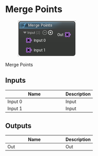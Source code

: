 # Merge Points

<div align="left" data-full-width="false"><figure><img src="../../../.gitbook/assets/merge_points.png" alt=""><figcaption></figcaption></figure></div>

Merge Points

## Inputs

<table><thead><tr><th width="170">Name</th><th>Description</th></tr></thead><tbody><tr><td>Input 0</td><td>Input</td></tr><tr><td>Input 1</td><td>Input</td></tr></tbody></table>

## Outputs

<table><thead><tr><th width="170">Name</th><th>Description</th></tr></thead><tbody><tr><td>Out</td><td>Out</td></tr></tbody></table>
